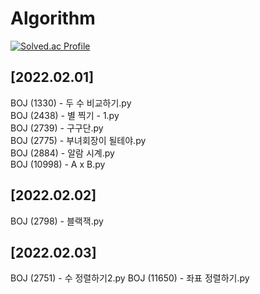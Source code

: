 # Algorithm 
[![Solved.ac Profile](http://mazassumnida.wtf/api/v2/generate_badge?boj=jisoo98kim)](https://solved.ac/jisoo98kim/)  

## [2022.02.01]
BOJ (1330) - 두 수 비교하기.py   
BOJ (2438) - 별 찍기 - 1.py   
BOJ (2739) - 구구단.py   
BOJ (2775) - 부녀회장이 될테야.py   
BOJ (2884) - 알람 시계.py   
BOJ (10998) - A x B.py  

## [2022.02.02]
BOJ (2798) - 블랙잭.py

## [2022.02.03]
BOJ (2751) - 수 정렬하기2.py
BOJ (11650) - 좌표 정렬하기.py

